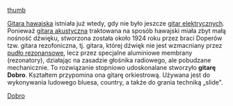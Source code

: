 [thumb](grafika:GitaraDobro.jpg "wikilink")

[Gitara hawajska](Gitara_hawajska "wikilink") istniała już wtedy, gdy
nie było jeszcze [gitar elektrycznych](Gitara_elektryczna "wikilink").
Ponieważ [gitara akustyczna](gitara_akustyczna "wikilink") traktowana na
sposób hawajski miała zbyt małą nośność dźwięku, stworzona została około
1924 roku przez braci Doperów tzw. gitara rezofoniczna, tj. gitara,
której dźwięk nie jest wzmacniany przez [pudło
rezonansowe](pudło_rezonansowe "wikilink"), lecz przez specjalne
aluminiowe membrany (rezonatory), działając na zasadzie głośnika
radiowego, ale pobudzane mechanicznie. To rozwiązanie stopniowo
udoskonalane stworzyło **gitarę Dobro**. Kształtem przypomina ona gitarę
orkiestrową. Używana jest do wykonywania ludowego bluesa, country, a
także do grania techniką „slide".

[Dobro](kategoria:rodzaje_gitar "wikilink")